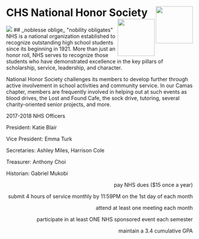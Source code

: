 # CHS National Honor Society <IMG SRC = http://hssn-media.advance.net/OregonLive.com/news/c35c1e4596339fedff66ec34f96c13f2/camaslogo.jpg height= 100 align=right> <IMG SRC = https://www.reynolds.k12.or.us/sites/default/files/imageattachments/rhs/page/14811/resize.jpg height = 100 align = right>
<img src=https://nhscamas.files.wordpress.com/2017/09/cropped-img_4506.jpg>
## _noblesse oblige_ "nobility obligates"
NHS is a national organization established to recognize outstanding high school students since its beginning in 1921. More than just an honor roll, NHS serves to recognize those students who have demonstrated excellence in the key pillars of scholarship, service, leadership, and character.

National Honor Society challenges its members to develop further through active involvement in school activities and community service. In our Camas chapter, members are frequently involved in helping out at such events as blood drives, the Lost and Found Cafe, the sock drive, tutoring, several charity-oriented senior projects, and more.
<p align=left> 2017-2018 NHS Officers
 
President: Katie Blair

Vice President: Emma Turk

Secretaries: Ashley Miles, Harrison Cole

Treasurer: Anthony Choi

Historian: Gabriel Mukobi
</p> <p align = right> pay NHS dues ($15 once a year)
<p align = right>submit 4 hours of service monthly by 11:59PM on the 1st day of each month
<p align = right>attend at least one meeting each month
<p align = right>participate in at least ONE NHS sponsored event each semester
<p align = right>maintain a 3.4 cumulative GPA 

